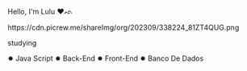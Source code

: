 Hello, I'm Lulu ♥︎ᨒ

<div>
 https://cdn.picrew.me/shareImg/org/202309/338224_81ZT4QUG.png
</div>


studying 

✹ Java Script
✹ Back-End
✹ Front-End
✹ Banco De Dados

